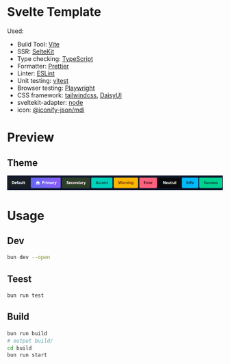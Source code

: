 # Svelte Template

Used:

- Build Tool: [Vite](https://vite.dev/)
- SSR: [SelteKit](https://svelte.dev/)
- Type checking: [TypeScript](https://www.typescriptlang.org/)
- Formatter: [Prettier](https://prettier.io/)
- Linter: [ESLint](https://eslint.org/)
- Unit testing: [vitest](https://vitest.dev/)
- Browser testing: [Playwright](https://playwright.dev)
- CSS framework: [tailwindcss](https://tailwindcss.com), [DaisyUI](https://daisyui.com)
- sveltekit-adapter: [node](https://svelte.dev/docs/kit/adapter-node)
- icon: [@iconify-json/mdi](https://icon-sets.iconify.design/mdi/)

# Preview

## Theme

![theme](screenshot/theme.png)

# Usage

## Dev

```sh
bun dev --open
```

## Teest

```sh
bun run test
```

## Build

```sh
bun run build
# output build/
cd build
bun run start
```